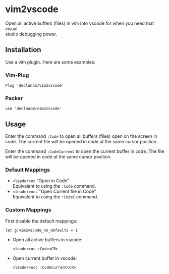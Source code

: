 # vim2vscode

Open all active buffers (files) in vim into vscode for when you need that visual\
studio debugging power.

## Installation

Use a vim plugin. Here are some examples:

### Vim-Plug

```vim
Plug 'declancm/vim2vscode'
```

### Packer

```vim
use 'declancm/vim2vscode'
```

## Usage

Enter the command `:Code` to open all buffers (files) open on the screen in\
code. The current file will be opened in code at the same cursor position.

Enter the command `:CodeCurrent` to open the current buffer in code. The file\
will be opened in code at the same cursor position.

### Default Mappings

- `<leader>oc` "Open in Code"\
  Equivalent to using the `:Code` command.
- `<leader>occ` "Open Current file in Code"\
  Equivalent to using the `:CodeC` command.

### Custom Mappings

First disable the default mappings:

```vim
let g:vim2vscode_no_defaults = 1
```

- Open all active buffers in vscode:

  ```vim
  <leader>oc :Code<CR>
  ```

- Open current buffer in vscode:

  ```vim
  <leader>occ :CodeCurrent<CR>
  ```

